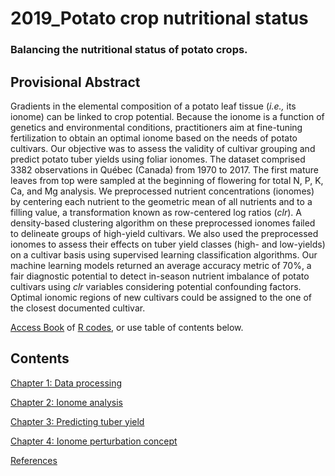 # 2019_Potato crop nutritional status

### Balancing the nutritional status of potato crops.

## Provisional Abstract

Gradients in the elemental composition of a potato leaf tissue (_i.e.,_ its ionome) can be linked to crop potential. Because the ionome is a function of genetics and environmental conditions, practitioners aim at fine-tuning fertilization to obtain an optimal ionome based on the needs of potato cultivars. Our objective was to assess the validity of cultivar grouping and predict potato tuber yields using foliar ionomes. The dataset comprised 3382 observations in Québec (Canada) from 1970 to 2017. The first mature leaves from top were sampled at the beginning of flowering for total N, P, K, Ca, and Mg analysis. We preprocessed nutrient concentrations (ionomes) by centering each nutrient to the geometric mean of all nutrients and to a filling value, a transformation known as row-centered log ratios (_clr_). A density-based clustering algorithm on these preprocessed ionomes failed to delineate groups of high-yield cultivars. We also used the preprocessed ionomes to assess their effects on tuber yield classes (high- and low-yields) on a cultivar basis using supervised learning classification algorithms.  Our machine learning models returned an average accuracy metric of 70%, a fair diagnostic potential to detect in-season nutrient imbalance of potato cultivars using _clr_ variables considering potential confounding factors. Optimal ionomic regions of new cultivars could be assigned to the one of the closest documented cultivar.


[Access Book](https://rgoals.github.io/2019_Potatocrop-nutritional-status/) of [R codes](https://github.com/rgoals/2019_Potatocrop-nutritional-status), or use table of contents below.


## Contents

[Chapter 1: Data processing](https://rgoals.github.io/2019_Potatocrop-nutritional-status/index.html)

[Chapter 2: Ionome analysis](https://rgoals.github.io/2019_Potatocrop-nutritional-status/Chapter-Clustering.html)

[Chapter 3: Predicting tuber yield](https://rgoals.github.io/2019_Potatocrop-nutritional-status/Chapter-Modeling.html)

[Chapter 4: Ionome perturbation concept](https://rgoals.github.io/2019_Potatocrop-nutritional-status/Chapter-Perturbation-vector.html)

[References](https://rgoals.github.io/2019_Potatocrop-nutritional-status/references.html)
